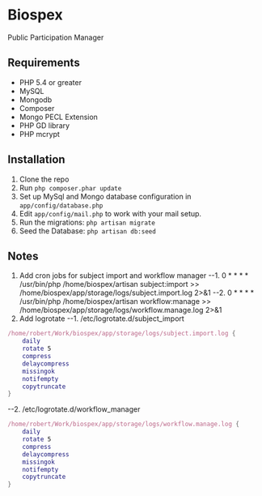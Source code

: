 Biospex
=======

Public Participation Manager

Requirements
------------

 - PHP 5.4 or greater
 - MySQL
 - Mongodb
 - Composer
 - Mongo PECL Extension
 - PHP GD library
 - PHP mcrypt

Installation
------------

1. Clone the repo
2. Run ```php composer.phar update```
3. Set up MySql and Mongo database configuration in ```app/config/database.php```
4. Edit ```app/config/mail.php``` to work with your mail setup.
5. Run the migrations: ```php artisan migrate```
6. Seed the Database: ```php artisan db:seed```

Notes
-----
1. Add cron jobs for subject import and workflow manager
--1. 0 * * * * /usr/bin/php /home/biospex/artisan subject:import >> /home/biospex/app/storage/logs/subject.import.log 2>&1
--2. 0 * * * * /usr/bin/php /home/biospex/artisan workflow:manage >> /home/biospex/app/storage/logs/workflow.manage.log 2>&1
2. Add logrotate
--1. /etc/logrotate.d/subject_import
```Nix
/home/robert/Work/biospex/app/storage/logs/subject.import.log {
    daily
    rotate 5
    compress
    delaycompress
    missingok
    notifempty
    copytruncate
}
```
--2. /etc/logrotate.d/workflow_manager
```Nix
/home/robert/Work/biospex/app/storage/logs/workflow.manage.log {
    daily
    rotate 5
    compress
    delaycompress
    missingok
    notifempty
    copytruncate
}
```




